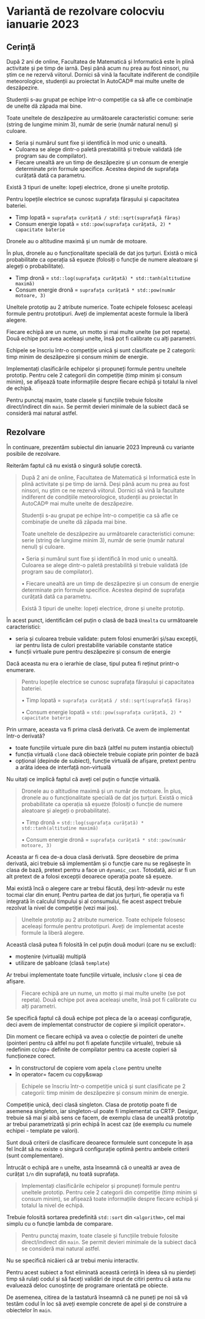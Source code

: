 # Variantă de rezolvare colocviu ianuarie 2023

## Cerință

După 2 ani de online, Facultatea de Matematică și Informatică este în plină activitate și pe timp de iarnă.
Deși până acum nu prea au fost ninsori, nu știm ce ne rezervă viitorul.
Dornici să vină la facultate indiferent de condițiile meteorologice, studenții au proiectat în AutoCAD®
mai multe unelte de deszăpezire.

Studenții s-au grupat pe echipe într-o competiție ca să afle ce combinație de unelte dă zăpada mai bine.

Toate uneltele de deszăpezire au următoarele caracteristici comune: serie (string de lungime minim 3),
număr de serie (număr natural nenul) și culoare.

- Seria și numărul sunt fixe și identifică în mod unic o unealtă.
- Culoarea se alege dintr-o paletă prestabilită și trebuie validată (de program sau de compilator).
- Fiecare unealtă are un timp de deszăpezire și un consum de energie determinate prin formule specifice. Acestea depind de suprafața curățată dată ca parametru.

Există 3 tipuri de unelte: lopeți electrice, drone și unelte prototip.

Pentru lopețile electrice se cunosc suprafața fărașului și capacitatea bateriei.

- Timp lopată = `suprafața curățată / std::sqrt(suprafață făraș)`
- Consum energie lopată = `std::pow(suprafața curățată, 2) * capacitate baterie`

Dronele au o altitudine maximă și un număr de motoare.

În plus, dronele au o funcționalitate specială de dat jos țurțuri.
Există o mică probabilitate ca operația să eșueze (folosiți o funcție de numere aleatoare și alegeți o probabilitate).

- Timp dronă = `std::log(suprafața curățată) * std::tanh(altitudine maximă)`
- Consum energie dronă = `suprafața curățată * std::pow(număr motoare, 3)`

Uneltele prototip au 2 atribute numerice. Toate echipele folosesc aceleași formule pentru prototipuri.
Aveți de implementat aceste formule la liberă alegere.

Fiecare echipă are un nume, un motto și mai multe unelte (se pot repeta). Două echipe pot avea aceleași unelte, însă pot fi calibrate cu alți parametri.

Echipele se înscriu într-o competiție unică și sunt clasificate pe 2 categorii: timp minim de deszăpezire și consum minim de energie.

Implementați clasificările echipelor și propuneți formule pentru uneltele prototip. Pentru cele 2 categorii din competiție (timp minim și consum minim), se afișează toate informațiile despre fiecare echipă și totalul la nivel de echipă.

Pentru punctaj maxim, toate clasele și funcțiile trebuie folosite direct/indirect din `main`.
Se permit devieri minimale de la subiect dacă se consideră mai natural astfel.

## Rezolvare

În continuare, prezentăm subiectul din ianuarie 2023 împreună cu variante posibile de rezolvare.

Reiterăm faptul că nu există o singură soluție corectă.

> După 2 ani de online, Facultatea de Matematică și Informatică este în plină activitate și pe timp de iarnă.
> Deși până acum nu prea au fost ninsori, nu știm ce ne rezervă viitorul.
> Dornici să vină la facultate indiferent de condițiile meteorologice, studenții au proiectat în AutoCAD®
> mai multe unelte de deszăpezire.
>
> Studenții s-au grupat pe echipe într-o competiție ca să afle ce combinație de unelte dă zăpada mai bine.
>
> Toate uneltele de deszăpezire au următoarele caracteristici comune: serie (string de lungime minim 3),
> număr de serie (număr natural nenul) și culoare.
>
> • Seria și numărul sunt fixe și identifică în mod unic o unealtă.
> Culoarea se alege dintr-o paletă prestabilită și trebuie validată (de program sau de compilator).
>
> • Fiecare unealtă are un timp de deszăpezire și un consum de energie determinate prin formule specifice.
> Acestea depind de suprafața curățată dată ca parametru.
>
> Există 3 tipuri de unelte: lopeți electrice, drone și unelte prototip.

În acest punct, identificăm cel puțin o clasă de bază `Unealta` cu următoarele caracteristici:

- seria și culoarea trebuie validate: putem folosi enumerări și/sau excepții, iar pentru lista de culori prestabilite
  variabile constante statice
- funcții virtuale pure pentru deszăpezire și consum de energie

Dacă aceasta nu era o ierarhie de clase, tipul putea fi reținut printr-o enumerare.

> Pentru lopețile electrice se cunosc suprafața fărașului și capacitatea bateriei.
>
> • Timp lopată = `suprafața curățată / std::sqrt(suprafață făraș)`
>
> • Consum energie lopată = `std::pow(suprafața curățată, 2) * capacitate baterie`

Prin urmare, aceasta va fi prima clasă derivată. Ce avem de implementat într-o derivată?

- toate funcțiile virtuale pure din bază (altfel nu putem instanția obiectul)
- funcția virtuală `clone` dacă obiectele trebuie copiate prin pointer de bază
- opțional (depinde de subiect), funcție virtuală de afișare, pretext pentru a arăta ideea de interfață non-virtuală

Nu uitați ce implică faptul că aveți cel puțin o funcție virtuală.

> Dronele au o altitudine maximă și un număr de motoare.
> În plus, dronele au o funcționalitate specială de dat jos țurțuri.
> Există o mică probabilitate ca operația să eșueze (folosiți o funcție de numere aleatoare și alegeți o probabilitate).
>
> • Timp dronă = `std::log(suprafața curățată) * std::tanh(altitudine maximă)`
>
> • Consum energie dronă = `suprafața curățată * std::pow(număr motoare, 3)`

Aceasta ar fi cea de-a doua clasă derivată. Spre deosebire de prima derivată, aici trebuie să
implementăm și o funcție care nu se regăsește în clasa de bază, pretext pentru a face un `dynamic_cast`.
Totodată, aici ar fi un alt pretext de a folosi excepții deoarece operația poate să eșueze.

Mai există încă o alegere care ar trebui făcută, deși într-adevăr nu este tocmai clar din enunț.
Pentru partea de dat jos țurțuri, fie operația va fi integrată în calculul timpului și al consumului,
fie acest aspect trebuie rezolvat la nivel de competiție (vezi mai jos).

> Uneltele prototip au 2 atribute numerice. Toate echipele folosesc aceleași formule pentru prototipuri.
> Aveți de implementat aceste formule la liberă alegere.

Această clasă putea fi folosită în cel puțin două moduri (care nu se exclud):

- moștenire (virtuală) multiplă
- utilizare de șabloane (clasă `template`)

Ar trebui implementate toate funcțiile virtuale, inclusiv `clone` și cea de afișare.

> Fiecare echipă are un nume, un motto și mai multe unelte (se pot repeta). Două echipe pot avea aceleași unelte, însă
> pot fi calibrate cu alți parametri.

Se specifică faptul că două echipe pot pleca de la o aceeași configurație, deci avem de implementat constructor de
copiere și implicit operator=.

Din moment ce fiecare echipă va avea o colecție de pointeri de unelte
(pointeri pentru că altfel nu pot fi apelate funcțiile virtuale),
trebuie să redefinim cc/op= definite de compilator pentru ca aceste copieri să funcționeze corect.

- în constructorul de copiere vom apela `clone` pentru unelte
- în operator= facem cu copy&swap

> Echipele se înscriu într-o competiție unică și sunt clasificate pe 2 categorii: timp minim de deszăpezire și consum
> minim de energie.

Competiție unică, deci clasă singleton. Clasa de prototip poate fi de asemenea singleton, iar singleton-ul poate fi
implementat ca CRTP.
Desigur, trebuie să mai și aibă sens ce facem, de exemplu
clasa de unealtă prototip ar trebui parametrizată și prin echipă în acest caz (de exemplu cu numele echipei - template
pe valori).

Sunt două criterii de clasificare deoarece formulele sunt concepute în așa fel încât
să nu existe o singură configurație optimă pentru ambele criterii (sunt complementare).

Întrucât o echipă are `n` unelte, asta înseamnă că o unealtă ar avea de curățat `1/n` din suprafață, nu toată suprafața.

> Implementați clasificările echipelor și propuneți formule pentru uneltele prototip.
> Pentru cele 2 categorii din competiție (timp minim și consum minim),
> se afișează toate informațiile despre fiecare echipă și totalul la nivel de echipă.

Trebuie folosită sortarea predefinită `std::sort` din `<algorithm>`, cel mai simplu cu o
funcție lambda de comparare.

> Pentru punctaj maxim, toate clasele și funcțiile trebuie folosite direct/indirect din `main`.
> Se permit devieri minimale de la subiect dacă se consideră mai natural astfel.

Nu se specifică nicăieri că ar trebui meniu interactiv.

Pentru acest subiect a fost eliminată această cerință în ideea să nu pierdeți timp să
rulați codul și să faceți validări de input de citiri pentru că asta nu evaluează deloc
cunoștințe de programare orientată pe obiecte.

De asemenea, citirea de la tastatură înseamnă că ne puneți pe noi să vă testăm codul
în loc să aveți exemple concrete de apel și de construire a obiectelor în `main`.
